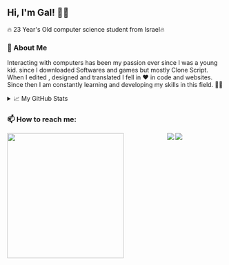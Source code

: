 ## Hi, I'm Gal!  🤙🏼 

🔥 23 Year's Old computer science student from Israel🔥
### 💬 About Me 
Interacting with computers has been my passion ever since I was a young kid. 
since I downloaded Softwares and games but mostly Clone Script.
When I edited , designed and translated I fell in ❤️ in code and websites. 
Since then I am constantly learning and developing my skills in this field. 👨‍💻
<details>
<summary> 📈 My GitHub Stats</summary>

 [![Gal's github stats](https://github-readme-stats.vercel.app/api?username=gal-dahan)](https://github.com/gal-dahan/github-readme-stats) 

</details>
  



### 📫 How to reach me:   
  
  
   <a href="https://github.com/sponsors/gal-dahan"><img align="left" width="270" height="290" src="https://image.freepik.com/free-vector/young-freelancer-programmer-coding-with-laptop-vector-geek-character-isolated-white-background_53562-11083.jpg"></a>

<p align="center"  width="500" height="10000000" >
<a href= "https://www.linkedin.com/in/gal-dahan-328a17176/"><img src="https://img.icons8.com/color/48/000000/linkedin.png"/></a>
 <a href="mailto:963gal963@gmail.com"><img src="https://img.icons8.com/fluent/48/000000/gmail.png"/></a>
</p>



<!--
**gal-dahan/Gal-Dahan** is a ✨ _special_ ✨ repository because its `README.md` (this file) appears on your GitHub profile.

Here are some ideas to get you started:

- 🔭 I’m currently working on ...
- 🌱 I’m currently learning ...
- 👯 I’m looking to collaborate on ...
- 🤔 I’m looking for help with ...
- 💬 Ask me about ...
- 📫 How to reach me: ...
- 😄 Pronouns: ...
- ⚡ Fun fact: ...
-->
